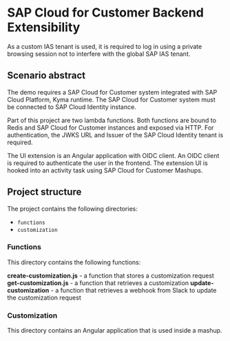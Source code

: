 # SAP Cloud for Customer Backend Extensibility

As a custom IAS tenant is used, it is required to log in using a private browsing session not to interfere with the global SAP IAS tenant.

## Scenario abstract

The demo requires a SAP Cloud for Customer system integrated with SAP Cloud Platform, Kyma runtime. The SAP Cloud for Customer system must be connected to SAP Cloud Identity instance.

Part of this project are two lambda functions. Both functions are bound to Redis and SAP Cloud for Customer instances and exposed via HTTP. For authentication, the JWKS URL and Issuer of the SAP Cloud Identity tenant is required.

The UI extension is an Angular application with OIDC client. An OIDC client is required to authenticate the user in the frontend. The extension UI is hooked into an activity task using SAP Cloud for Customer Mashups.

## Project structure

The project contains the following directories:
- `functions`
- `customization`

### Functions

This directory contains the following functions:

**create-customization.js** - a function that stores a customization request
**get-customization.js** - a function that retrieves a customization
**update-customization** - a function that retrieves a webhook from Slack to update the customization request

### Customization

This directory contains an Angular application that is used inside a mashup.
